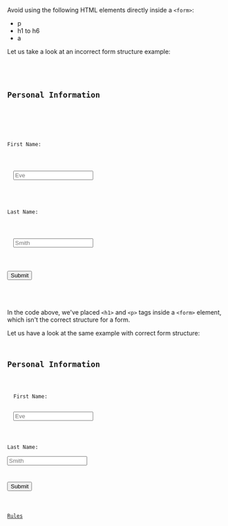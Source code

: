 Avoid using the following
HTML elements directly inside
a `<form>`:
- p
- h1 to h6
- a

Let us take a look at an
incorrect form structure example:
<codeblock language="html" type="lesson">
<code>
<form>
  <h2>Personal Information</h2>
  <br>

  <p>First Name:</p>
  <br>
  <input id="first-name" type="text" placeholder="Eve"/>
  <br>

  <p>Last Name:</p>
  <br>
  <input id="last-name" type="text" placeholder="Smith"/>
  <br>

  <button type="submit">Submit</button>
</form>
</code>
</codeblock>

In the code above, we've placed `<h1>`
and
`<p>` tags inside a `<form>` element,
which isn't the correct structure for a form.

Let us have a look at the same example
with correct form structure:
<codeblock language="html" type="lesson">
<code>
<h2>Personal Information</h2>

<form>
  <label for="first-name">First Name:</label>
  <br>
  <input id="first-name" type="text" placeholder="Eve"/>
  <br>

  <label for="last-name">Last Name:</label>
  <br>
  <input id="last-name" type="text" placeholder="Smith"/>
  <br>

  <button type="submit">Submit</button>
</form>
<a href="#">Rules</a>
</code>
</codeblock>
